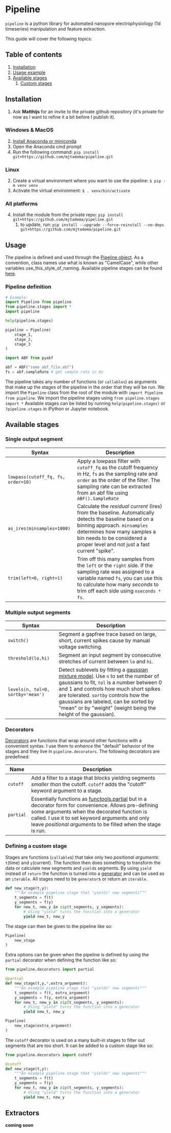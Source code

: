 # Pipeline

`pipeline` is a python library for automated nanopore electrophysiology (1d timeseries) manipulation and feature extraction.

This guide will cover the following topics:

## Table of contents
1. [Installation](#installation)
2. [Usage example](#usage)
3. [Available stages](#available-stages)
    1. [Custom stages](#defining-a-custom-stage)

## Installation
1. Ask **Matthijs** for an invite to the private github repository (it's private for now as I want to refine it a bit before I publish it).

### Windows & MacOS
2. [Install Anaconda or miniconda](https://www.anaconda.com/docs/getting-started/anaconda/install#windows-installation)
3. Open the Anaconda cmd prompt
4. Run the following command: `pip install git+https://github.com/mjtadema/pipeline.git`

### Linux
2. Create a virtual environment where you want to use the pipeline: `$ pip -m venv venv`
3. Activate the virtual environment: `$ . venv/bin/activate`

### All platforms
4. Install the module from the private repo: `pip install git+https://github.com/mjtadema/pipeline.git`
   1. to update, run: `pip install --upgrade --force-reinstall --no-deps git+https://github.com/mjtadema/pipeline.git`

## Usage
The pipeline is defined and used through the [Pipeline object](#pipeline-design). As a convention, class names use what is known as "CamelCase", while other variables use_this_style_of_naming. Available pipeline stages can be found [here](#available-stages).

### Pipeline definition
```python
# Example:
import Pipeline from pipeline
from pipeline.stages import *
import pipeline

help(pipeline.stages)

pipeline = Pipeline(
    stage_1,
    stage_2,
    stage_3
)

import ABF from pyabf

abf = ABF("some_abf_file.abf")
fs = abf.sampleRate # get sample rate in Hz
```

The pipeline takes any number of functions (or `callables`) as arguments that make up the stages of the pipeline in the order that they will be run.
We import the `Pipeline` class from the root of the module with `import Pipeline from pipeline`.
We import the pipeline stages using `from pipeline.stages import *`
Available stages can be listed by running `help(pipeline.stages)` or `?pipeline.stages` in iPython or Jupyter notebook.

## Available stages
### Single output segment

| Syntax                             | Description                                                                                                                                                                                                                                          |
|------------------------------------|------------------------------------------------------------------------------------------------------------------------------------------------------------------------------------------------------------------------------------------------------|
| `lowpass(cutoff_fq, fs, order=10)` | Apply a lowpass filter with `cutoff_fq` as the cutoff frequency in Hz, `fs` as the sampling rate and `order` as the order of the filter. The sampling rate can be extracted from an abf file using `ABF().SampleRate`                                |
| `as_ires(minsamples=1000)`         | Calculate the _residual current_ (Ires) from the baseline. Automatically detects the baseline based on a binning approach. `minsamples` determines how many samples a bin needs to be considered a proper level and not just a fast current "spike". |
| `trim(left=0, right=1)`            | Trim off this many samples from the `left` or the `right` side.  If the sampling rate was assigned to a variable named `fs`, you can use this to calculate how many _seconds_ to trim off each side using `nseconds * fs`.                           |

### Multiple output segments

| Syntax                                            | Description                                                                                                                                                                                                                                                                                                                                                                                                           |
|---------------------------------------------------|-----------------------------------------------------------------------------------------------------------------------------------------------------------------------------------------------------------------------------------------------------------------------------------------------------------------------------------------------------------------------------------------------------------------------|
| `switch()`                                        | Segment a gapfree trace based on large, short, current spikes cause by manual voltage switching.                                                                                                                                                                                                                                                                                                                      |
| `threshold(lo,hi)`                                | Segment an input segment by consecutive stretches of current between `lo` and `hi`.                                                                                                                                                                                                                                                                                                                                   |
| `levels(n, tol=0, sortby='mean')`                 | Detect sublevels by fitting a [gaussian mixture model](https://scikit-learn.org/stable/modules/generated/sklearn.mixture.GaussianMixture.html). Use `n` to set the number of gaussians to fit, `tol` is a number between 0 and 1 and controls how much short spikes are tolerated. `sortby` controls how the gaussians are labeled, can be sorted by "mean" or by "weight" (weight being the height of the gaussian). |

### Decorators
[Decorators](https://peps.python.org/pep-0318/) are functions that wrap around other functions with a convenient syntax. I use them to _enhance_ the "default" behavior of the stages and they live in `pipeline.decorators`. The following decorators are predefined:

| Name                                | Description                                                                                                                                                                                                                                                                                                                   |
|------------------------------------|-------------------------------------------------------------------------------------------------------------------------------------------------------------------------------------------------------------------------------------------------------------------------------------------------------------------------------|
| `cutoff`                           | Add a filter to a stage that blocks yielding segments _smaller than_ the cutoff. `cutoff` adds the "cutoff" keyword argument to a stage.                                                                                                                                                                                      |
| `partial`                          | Essentially functions as [functools.partial](https://docs.python.org/3/library/functools.html) but in a decorator form for convenience. Allows pre-defining some arguments when the decorated function is called. I use it to set keyword arguments and only leave _positional arguments_ to be filled when the stage is run. |


### Defining a custom stage
Stages are functions (`callable`s) that take only two _positional arguments_: `t`(time) and `y`(current). The function then does something to transform the data or calculate new segments and `yield`s segments. By using `yield` instead of `return` the function is turned into a [generator](https://docs.python.org/3/reference/expressions.html#yieldexpr) and can be used as an `iterable`. All stages need to be `generator`s or return an `iterable`.

```python
def new_stage(t,y):
    """An example pipeline stage that "yields" new segments"""
    t_segments = f(t)
    y_segments = f(y)
    for new_t, new_y in zip(t_segments, y_segments):
        # Using "yield" turns the function into a generator
        yield new_t, new_y
```

The stage can then be given to the pipeline like so:

```python
Pipeline(
    new_stage
)
```

Extra options can be given when the pipeline is defined by using the `partial` decorator when defining the function like so:

```python
from pipeline.decorators import partial

@partial
def new_stage(t,y,*,extra_argument):
    """An example pipeline stage that "yields" new segments"""
    t_segments = f(t, extra_argument)
    y_segments = f(y, extra_argument)
    for new_t, new_y in zip(t_segments, y_segments):
        # Using "yield" turns the function into a generator
        yield new_t, new_y

Pipeline(
    new_stage(extra_argument)
)
```

The `cutoff` decorator is used on a many built-in stages to filter out segments that are too short. It can be added to a custom stage like so:

```python
from pipeline.decorators import cutoff

@cutoff
def new_stage(t,y):
    """An example pipeline stage that "yields" new segments"""
    t_segments = f(t)
    y_segments = f(y)
    for new_t, new_y in zip(t_segments, y_segments):
        # Using "yield" turns the function into a generator
        yield new_t, new_y
```

## Extractors
**coming soon**
